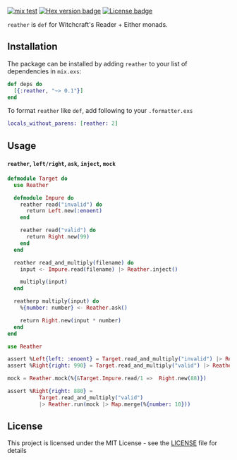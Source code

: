 [![mix test](https://github.com/jechol/reather/workflows/mix%20test/badge.svg)](https://github.com/jechol/reather/actions)
[![Hex version badge](https://img.shields.io/hexpm/v/reather.svg)](https://hex.pm/packages/reather)
[![License badge](https://img.shields.io/hexpm/l/reather.svg)](https://github.com/jechol/reather/blob/master/LICENSE.md)

`reather` is `def` for Witchcraft's Reader + Either monads.

## Installation

The package can be installed by adding `reather` to your list of dependencies
in `mix.exs`:

```elixir
def deps do
  [{:reather, "~> 0.1"}]
end
```

To format `reather` like `def`, add following to your `.formatter.exs`

```elixir
locals_without_parens: [reather: 2]
```

## Usage

#### `reather`, `left/right`, `ask`, `inject`, `mock`

```elixir
defmodule Target do
  use Reather

  defmodule Impure do
    reather read("invalid") do
      return Left.new(:enoent)
    end

    reather read("valid") do
      return Right.new(99)
    end
  end

  reather read_and_multiply(filename) do
    input <- Impure.read(filename) |> Reather.inject()

    multiply(input)
  end

  reatherp multiply(input) do
    %{number: number} <- Reather.ask()

    return Right.new(input * number)
  end
end
```

```elixir
use Reather

assert %Left{left: :enoent} = Target.read_and_multiply("invalid") |> Reather.run()
assert %Right{right: 990} = Target.read_and_multiply("valid") |> Reather.run(%{number: 10})

mock = Reather.mock(%{&Target.Impure.read/1 =>  Right.new(88)})

assert %Right{right: 880} =
          Target.read_and_multiply("valid")
          |> Reather.run(mock |> Map.merge(%{number: 10}))
```

## License

This project is licensed under the MIT License - see the [LICENSE](LICENSE.md) file for details
